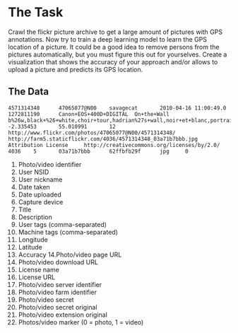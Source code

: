 # The Task
Crawl the flickr picture archive to get a large amount of pictures with GPS annotations. Now try to train a deep learning model to learn the GPS location of a picture. It could be a good idea to remove persons from the pictures automatically, but you must figure this out for yourselves. Create a visualization that shows the accuracy of your approach and/or allows to upload a picture and predicts its GPS location.

## The Data
```
4571314348      47065077@N00    savagecat       2010-04-16 11:00:49.0   1272811190      Canon+EOS+400D+DIGITAL  On+the+Wall             b%26w,black+%26+white,choir+tour,hadrian%27s+wall,noir+et+blanc,portrait,sewingshields,st+george%27s,wall               -2.335453       55.010991       12      http://www.flickr.com/photos/47065077@N00/4571314348/   http://farm5.staticflickr.com/4036/4571314348_03a71b7bbb.jpg    Attribution License     http://creativecommons.org/licenses/by/2.0/     4036    5       03a71b7bbb      62ffbfb29f      jpg     0
```

1. Photo/video identifier
2. User NSID
3. User nickname
4. Date taken
5. Date uploaded
6. Capture device
7. Title
8. Description
9. User tags (comma-separated)
10. Machine tags (comma-separated)
11. Longitude
12. Latitude
13. Accuracy
14.Photo/video page URL
15. Photo/video download URL
16. License name
17. License URL
18. Photo/video server identifier
19. Photo/video farm identifier
20. Photo/video secret
21. Photo/video secret original
22. Photo/video extension original
23. Photos/video marker (0 = photo, 1 = video)
